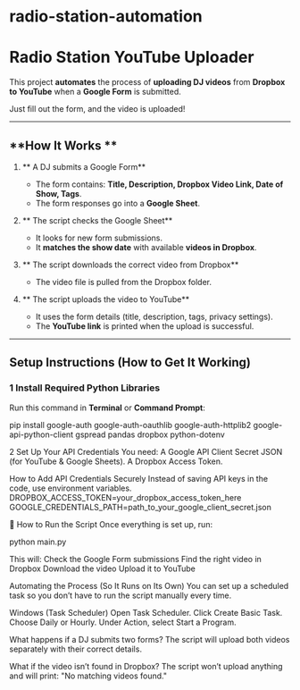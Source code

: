 # radio-station-automation

#  Radio Station YouTube Uploader

This project **automates** the process of **uploading DJ videos** from **Dropbox to YouTube** when a **Google Form** is submitted. 

 Just fill out the form, and the video is uploaded! 

---

##  **How It Works **

1. ** A DJ submits a Google Form**  
   - The form contains: **Title, Description, Dropbox Video Link, Date of Show, Tags**.
   - The form responses go into a **Google Sheet**.

2. ** The script checks the Google Sheet**  
   - It looks for new form submissions.
   - It **matches the show date** with available **videos in Dropbox**.

3. ** The script downloads the correct video from Dropbox**  
   - The video file is pulled from the Dropbox folder.

5. ** The script uploads the video to YouTube**  
   - It uses the form details (title, description, tags, privacy settings).
   - The **YouTube link** is printed when the upload is successful.

---

##  **Setup Instructions (How to Get It Working)**

### **1️ Install Required Python Libraries**
Run this command in **Terminal** or **Command Prompt**:

pip install google-auth google-auth-oauthlib google-auth-httplib2 google-api-python-client gspread pandas dropbox python-dotenv 


2️ Set Up Your API Credentials
You need:  A Google API Client Secret JSON (for YouTube & Google Sheets).
 A Dropbox Access Token.

 How to Add API Credentials Securely Instead of saving API keys in the code, use environment variables.  DROPBOX_ACCESS_TOKEN=your_dropbox_access_token_here
GOOGLE_CREDENTIALS_PATH=path_to_your_google_client_secret.json
 

🔄 How to Run the Script
Once everything is set up, run:

python main.py

This will: Check the Google Form submissions
 Find the right video in Dropbox
 Download the video
 Upload it to YouTube

 Automating the Process (So It Runs on Its Own)
You can set up a scheduled task so you don’t have to run the script manually every time.

 Windows (Task Scheduler)
Open Task Scheduler.
Click Create Basic Task.
Choose Daily or Hourly.
Under Action, select Start a Program.

 What happens if a DJ submits two forms?
The script will upload both videos separately with their correct details.

 What if the video isn’t found in Dropbox?
The script won’t upload anything and will print: "No matching videos found."






